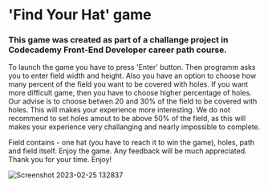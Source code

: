  # 'Find Your Hat' game
 
 ### This game was created as part of a challange project in Codecademy Front-End Developer career path course.
 
 To launch the game you have to press 'Enter' button. Then programm asks you to enter field width and height. Also you have an option to choose how many percent of the field you want to be covered with holes. If you want more difficult game, then you have to choose higher percentage of holes. Our advise is to choose betwen 20 and 30% of the field to be covered with holes. This will makes your experience more interesting. We do not recommend to set holes amout to be above 50% of the field, as this will makes your experience very challanging and nearly impossible to complete. 
 
Field contains - one hat (you have to reach it to win the game), holes, path and field itself. Enjoy the game. Any feedback will be much appreciated. Thank you for your time. Enjoy!

![Screenshot 2023-02-25 132837](https://user-images.githubusercontent.com/66805934/221360054-915b8f9c-89ff-4107-a91d-1650ae9ae15e.png)
